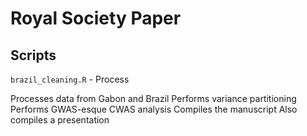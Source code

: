 # Royal Society Paper

## Scripts
`brazil_cleaning.R` - Process

Processes data from Gabon and Brazil
Performs variance partitioning
Performs GWAS-esque CWAS analysis
Compiles the manuscript
Also compiles a presentation
